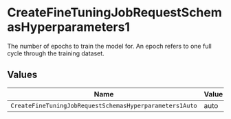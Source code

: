 # CreateFineTuningJobRequestSchemasHyperparameters1

The number of epochs to train the model for. An epoch refers to one full cycle
through the training dataset.



## Values

| Name                                                    | Value                                                   |
| ------------------------------------------------------- | ------------------------------------------------------- |
| `CreateFineTuningJobRequestSchemasHyperparameters1Auto` | auto                                                    |